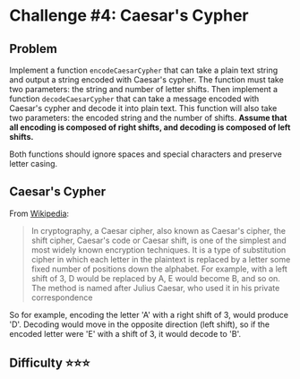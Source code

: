 # Challenge #4: Caesar's Cypher

## Problem

Implement a function `encodeCaesarCypher` that can take a plain text string and output a string encoded with Caesar's cypher. The function must take two parameters: the string and number of letter shifts. Then implement a function `decodeCaesarCypher` that can take a message encoded with Caesar's cypher and decode it into plain text. This function will also take two parameters: the encoded string and the number of shifts. **Assume that all encoding is composed of right shifts, and decoding is composed of left shifts.**

Both functions should ignore spaces and special characters and preserve letter casing.

## Caesar's Cypher

From [Wikipedia](https://en.wikipedia.org/wiki/Caesar_cipher):

> In cryptography, a Caesar cipher, also known as Caesar's cipher, the shift cipher, Caesar's code or Caesar shift, is one of the simplest and most widely known encryption techniques. It is a type of substitution cipher in which each letter in the plaintext is replaced by a letter some fixed number of positions down the alphabet. For example, with a left shift of 3, D would be replaced by A, E would become B, and so on. The method is named after Julius Caesar, who used it in his private correspondence

So for example, encoding the letter 'A' with a right shift of 3, would produce 'D'. Decoding would move in the opposite direction (left shift), so if the encoded letter were 'E' with a shift of 3, it would decode to 'B'.

## Difficulty ⭐⭐⭐